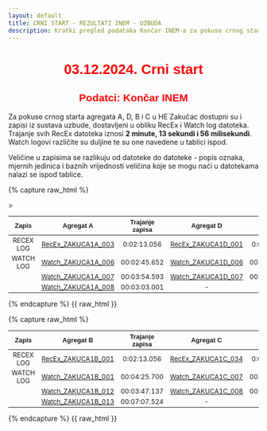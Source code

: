 ```yaml
---
layout: default
title: CRNI START - REZULTATI INEM - UZBUDA
description: Kratki pregled podataka Končar INEM-a za pokuse crnog starta u HE Zakučac
---
```

<style scoped>
table {
  font-size: 13px;
}
</style>
<h1 style="text-align: center; font-family: Helvetica; color: red">03.12.2024. Crni start</h1>
<h2 style="text-align: center; font-family: Helvetica; color: red">Podatci: Končar INEM</h2>

Za pokuse crnog starta agregata A, D, B i C u HE Zakučac dostupni su i zapisi iz sustava uzbude,
dostavljeni u obliku RecEx i Watch log datoteka. Trajanje svih RecEx datoteka iznosi **2 minute, 13 sekundi i 56 milisekundi**.
Watch logovi različite su duljine te su one navedene u tablici ispod. 

Veličine u zapisima se razlikuju od datoteke do datoteke - popis oznaka, mjernih jedinica i baznih vrijednosti veličina koje se mogu naći u datotekama nalazi se ispod tablice. 

{% capture raw_html %}
<table>
    <thead>
        <tr>
            <th style="text-align:center; font-family: Helvetica">Zapis</th>
            <th style="text-align:center; font-family: Helvetica">Agregat A</th>
            <th style="text-align:center; font-family: Helvetica">Trajanje zapisa</th>
            <th style="text-align:center; font-family: Helvetica">Agregat D</th>
            <th style="text-align:center; font-family: Helvetica">Trajanje zapisa</th>>            
        </tr>
    </thead>
    <tbody>
        <tr>
            <td style="text-align:center">RECEX LOG</td>
            <td style="text-align:center"><a href="{{ site.baseurl }}/recex-zakuca1a-003/">RecEx_ZAKUCA1A_003</a></td>
            <td style="text-align:center">0:02:13.056</td>
            <td style="text-align:center"><a href="{{ site.baseurl }}/recex-zakuca1d-001/">RecEx_ZAKUCA1D_001</a></td>
            <td style="text-align:center">0:02:13.056</td>
        </tr>
        <tr>
            <td style="text-align:center">WATCH LOG</td>
            <td style="text-align:center"><a href="{{ site.baseurl }}/watch-zakuca1a-006/">Watch_ZAKUCA1A_006</a></td>
            <td style="text-align:center">00:02:45.652</td>
            <td style="text-align:center"><a href="{{ site.baseurl }}/watch-zakuca1d-006/">Watch_ZAKUCA1D_006</a></td>            
            <td style="text-align:center">00:03:50.937</td>            
        </tr>
        <tr>
            <td style="text-align:center"></td>
            <td style="text-align:center"><a href="{{ site.baseurl }}/watch-zakuca1a-007/">Watch_ZAKUCA1A_007</a></td>
            <td style="text-align:center">00:03:54.593</td>
            <td style="text-align:center"><a href="{{ site.baseurl }}/watch-zakuca1d-007/">Watch_ZAKUCA1D_007</a></td>            
            <td style="text-align:center">00:03:31.879</td>
        </tr>
        <tr>
            <td style="text-align:center"></td>
            <td style="text-align:center"><a href="{{ site.baseurl }}/watch-zakuca1a-008/">Watch_ZAKUCA1A_008</a></td>
            <td style="text-align:center">00:03:03.001</td>
            <td style="text-align:center">-</td>
            <td style="text-align:center">-</td>
        </tr>
    </tbody>
</table>
{% endcapture %}
{{ raw_html }}

{% capture raw_html %}
<table>
    <thead>
        <tr>
            <th style="text-align:center; font-family: Helvetica">Zapis</th>
            <th style="text-align:center; font-family: Helvetica">Agregat B</th>
            <th style="text-align:center; font-family: Helvetica">Trajanje zapisa</th>
            <th style="text-align:center; font-family: Helvetica">Agregat C</th>
            <th style="text-align:center; font-family: Helvetica">Trajanje zapisa</th>            
        </tr>
    </thead>
    <tbody>
        <tr>
            <td style="text-align:center">RECEX LOG</td>
            <td style="text-align:center"><a href="{{ site.baseurl }}/recex-zakuca1b-001/">RecEx_ZAKUCA1B_001</a></td>
            <td style="text-align:center">0:02:13.056</td>
            <td style="text-align:center"><a href="{{ site.baseurl }}/recex-zakuca1c-034/">RecEx_ZAKUCA1C_034</a></td>
            <td style="text-align:center">0:02:13.056</td>
        </tr>
        <tr>
            <td style="text-align:center">WATCH LOG</td>
            <td style="text-align:center"><a href="{{ site.baseurl }}/watch-zakuca1b-001/">Watch_ZAKUCA1B_001</a></td>            
            <td style="text-align:center">00:04:25.700</td>
            <td style="text-align:center"><a href="{{ site.baseurl }}/watch-zakuca1c-007/">Watch_ZAKUCA1C_007</a></td>            
            <td style="text-align:center">00:03:29.419</td>
        </tr>
        <tr>
            <td style="text-align:center"></td>
            <td style="text-align:center"><a href="{{ site.baseurl }}/watch-zakuca1b-012/">Watch_ZAKUCA1B_012</a></td>            
            <td style="text-align:center">00:03:47.137</td>
            <td style="text-align:center"><a href="{{ site.baseurl }}/watch-zakuca1c-008/">Watch_ZAKUCA1C_008</a></td>            
            <td style="text-align:center">00:03:31.128</td>
        </tr>
        <tr>
            <td style="text-align:center"></td>
            <td style="text-align:center"><a href="{{ site.baseurl }}/watch-zakuca1b-013/">Watch_ZAKUCA1B_013</a></td>            
            <td style="text-align:center">00:07:07.524</td>
            <td style="text-align:center">-</td>
            <td style="text-align:center">-</td>
        </tr>
    </tbody>
</table>
{% endcapture %}
{{ raw_html }}



